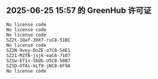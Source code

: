 ## 2025-06-25 15:57 的 GreenHub 许可证
```
No license code
No license code
No license code
SZ2t-1Qaf-3HX7-ruC8-51BC
No license code
SZ2N-9vey-DoZE-o7C8-54E1
SZ21-MZfB-jsjk-eaC8-7107
SZ1w-ET1s-SbUb-U5C8-58B7
SZ1D-OTAi-kLT9-jNC8-6F9A
No license code
```
